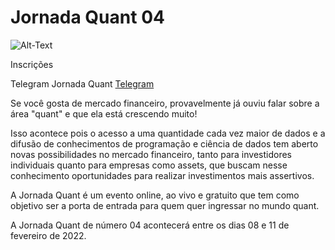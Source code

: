 # Jornada Quant 04

![Alt-Text](https://static.wixstatic.com/media/1aff8b_fd2648e97ba0463b96d2ea30703dff24~mv2.png/v1/crop/x_0,y_234,w_1033,h_578/fill/w_354,h_198,al_c,q_85,usm_2.00_1.00_0.00/output-onlinepngtools%20(2).webp)

Inscrições
[](https://static.wixstatic.com/media/1aff8b_fd2648e97ba0463b96d2ea30703dff24~mv2.png/v1/crop/x_0,y_234,w_1033,h_578/fill/w_354,h_198,al_c,q_85,usm_2.00_1.00_0.00/output-onlinepngtools%20(2).webp&link=https://bit.ly/jornada_quant)

Telegram Jornada Quant
[Telegram](https://t.me/jornadaquant)





Se você gosta de mercado financeiro, provavelmente já ouviu falar sobre a área "quant" e que ela está crescendo muito!

Isso acontece pois o acesso a uma quantidade cada vez maior de dados e a difusão de conhecimentos de programação e ciência de dados tem aberto novas possibilidades no mercado financeiro, tanto para investidores individuais quanto para empresas como assets, que buscam nesse conhecimento oportunidades para realizar investimentos mais assertivos.


A Jornada Quant é um evento online, ao vivo e gratuito que tem como objetivo ser a porta de entrada para quem quer ingressar no mundo quant.

A Jornada Quant de número 04 acontecerá entre os dias 08 e 11 de fevereiro de 2022.
